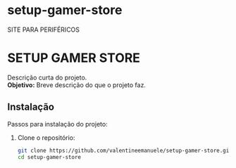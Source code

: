 # setup-gamer-store
SITE PARA PERIFÉRICOS 

# SETUP GAMER STORE

Descrição curta do projeto.  
**Objetivo:** Breve descrição do que o projeto faz.

## Instalação

Passos para instalação do projeto:

1. Clone o repositório:
   ```bash
   git clone https://github.com/valentineemanuele/setup-gamer-store.git
   cd setup-gamer-store
